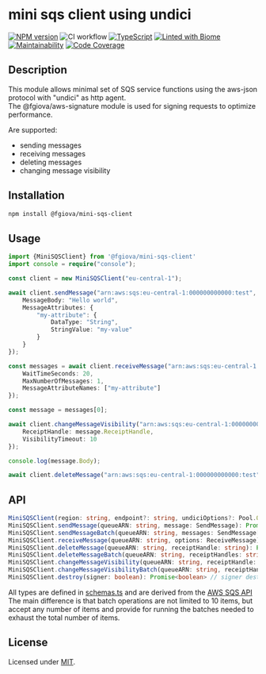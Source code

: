 # mini sqs client using undici

[![NPM version](https://img.shields.io/npm/v/@fgiova/mini-sqs-client.svg?style=flat)](https://www.npmjs.com/package/@fgiova/mini-sqs-client)
![CI workflow](https://github.com/fgiova/mini-sqs-client/actions/workflows/node.js.yml/badge.svg)
[![TypeScript](https://img.shields.io/badge/%3C%2F%3E-TypeScript-%230074c1.svg)](http://www.typescriptlang.org/)
[![Linted with Biome](https://img.shields.io/badge/Linted_with-Biome-60a5fa?style=flat&logo=biome)](https://biomejs.dev)[![Maintainability](https://qlty.sh/gh/fgiova/projects/mini-sns-client/maintainability.svg)](https://qlty.sh/gh/fgiova/projects/mini-sns-client)
[![Code Coverage](https://qlty.sh/gh/fgiova/projects/mini-sns-client/coverage.svg)](https://qlty.sh/gh/fgiova/projects/mini-sns-client)

## Description
This module allows minimal set of SQS service functions using the aws-json protocol with "undici" as http agent.<br />
The @fgiova/aws-signature module is used for signing requests to optimize performance. <br />

Are supported:
- sending messages
- receiving messages
- deleting messages
- changing message visibility

## Installation
```bash
npm install @fgiova/mini-sqs-client
```
## Usage

```typescript
import {MiniSQSClient} from '@fgiova/mini-sqs-client'
import console = require("console");

const client = new MiniSQSClient("eu-central-1");

await client.sendMessage("arn:aws:sqs:eu-central-1:000000000000:test", {
	MessageBody: "Hello world",
	MessageAttributes: {
		"my-attribute": {
			DataType: "String",
			StringValue: "my-value"
		}
	}
});

const messages = await client.receiveMessage("arn:aws:sqs:eu-central-1:000000000000:test", {
	WaitTimeSeconds: 20,
	MaxNumberOfMessages: 1,
	MessageAttributeNames: ["my-attribute"]
});

const message = messages[0];

await client.changeMessageVisibility("arn:aws:sqs:eu-central-1:000000000000:test", {
	ReceiptHandle: message.ReceiptHandle,
	VisibilityTimeout: 10
});

console.log(message.Body);

await client.deleteMessage("arn:aws:sqs:eu-central-1:000000000000:test", message.ReceiptHandle);
```

## API

```typescript
MiniSQSClient(region: string, endpoint?: string, undiciOptions?: Pool.Options, signer?: Signer | SignerOptions)
MiniSQSClient.sendMessage(queueARN: string, message: SendMessage): Promise<SendMessageResult>
MiniSQSClient.sendMessageBatch(queueARN: string, messages: SendMessage[]): Promise<SendMessageBatchResult>
MiniSQSClient.receiveMessage(queueARN: string, options: ReceiveMessage): Promise<ReceiveMessageResult>
MiniSQSClient.deleteMessage(queueARN: string, receiptHandle: string): Promise<boolean>
MiniSQSClient.deleteMessageBatch(queueARN: string, receiptHandles: string[]): Promise<boolean>
MiniSQSClient.changeMessageVisibility(queueARN: string, receiptHandle: string, visibilityTimeout: number): Promise<boolean>
MiniSQSClient.changeMessageVisibilityBatch(queueARN: string, receiptHandles: string[], visibilityTimeout: number): Promise<boolean>
MiniSQSClient.destroy(signer: boolean): Promise<boolean> // signer destroyer default true
```

All types are defined in [schemas.ts](./src/schemas.ts) and are derived from the [AWS SQS API](https://docs.aws.amazon.com/AWSSimpleQueueService/latest/APIReference/API_Operations.html) <br />
The main difference is that batch operations are not limited to 10 items, but accept any number of items and provide for running the batches needed to exhaust the total number of items.

## License
Licensed under [MIT](./LICENSE).
